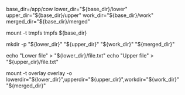 
base_dir=/app/cow
lower_dir="${base_dir}/lower"
upper_dir="${base_dir}/upper"
work_dir="${base_dir}/work"
merged_dir="${base_dir}/merged"

mount -t tmpfs tmpfs ${base_dir}

mkdir -p "${lower_dir}" "${upper_dir}" "${work_dir}" "${merged_dir}"



echo "Lower file" > "${lower_dir}/file.txt"
echo "Upper file" > "${upper_dir}/file.txt"

mount -t overlay overlay -o lowerdir="${lower_dir}",upperdir="${upper_dir}",workdir="${work_dir}" "${merged_dir}"
